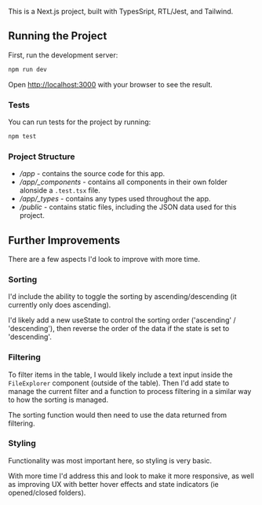 This is a Next.js project, built with TypesSript, RTL/Jest, and Tailwind.

## Running the Project

First, run the development server:

```bash
npm run dev
```

Open [http://localhost:3000](http://localhost:3000) with your browser to see the result.

### Tests

You can run tests for the project by running:

```bash
npm test
```

### Project Structure

* */app* - contains the source code for this app.
* */app/_components* - contains all components in their own folder alonside a `.test.tsx` file.
* */app/_types* - contains any types used throughout the app.
* */public* - contains static files, including the JSON data used for this project.

## Further Improvements

There are a few aspects I'd look to improve with more time. 

### Sorting

I'd include the ability to toggle the sorting by ascending/descending (it currently only does ascending). 

I'd likely add a new useState to control the sorting order ('ascending' / 'descending'), then reverse the order of the data if the state is set to 'descending'.

### Filtering

To filter items in the table, I would likely include a text input inside the `FileExplorer` component (outside of the table). Then I'd add state to manage the current filter and a function to process filtering in a similar way to how the sorting is managed. 

The sorting function would then need to use the data returned from filtering.

### Styling

Functionality was most important here, so styling is very basic. 

With more time I'd address this and look to make it more responsive, as well as improving UX with better hover effects and state indicators (ie opened/closed folders).
